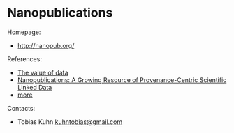 Nanopublications
================

Homepage:

- http://nanopub.org/

References:

- [The value of data](https://doi.org/10.1038/ng0411-281)
- [Nanopublications: A Growing Resource of Provenance-Centric Scientific Linked Data](https://arxiv.org/abs/1809.06532)
- [more](http://nanopub.org/wordpress/?page_id=638)

Contacts: 

- Tobias Kuhn <kuhntobias@gmail.com>
